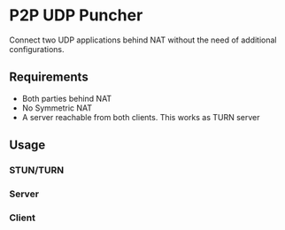 # P2P UDP Puncher
Connect two UDP applications behind NAT without the need of additional configurations.

## Requirements
* Both parties behind NAT
* No Symmetric NAT
* A server reachable from both clients. This works as TURN server

## Usage

### STUN/TURN

### Server

### Client
